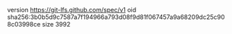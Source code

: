 version https://git-lfs.github.com/spec/v1
oid sha256:3b0b5d9c7587a7f194966a793d08f9d81f067457a9a68209dc25c908c03998ce
size 3992
